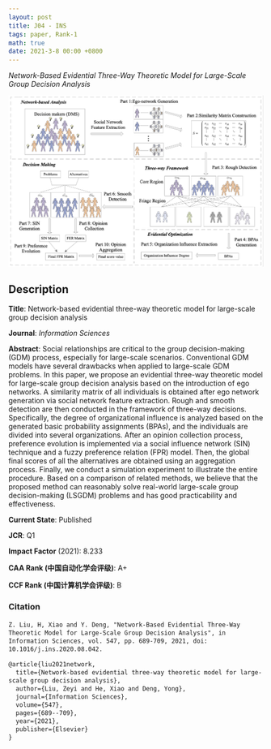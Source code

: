 ```yaml
---
layout: post
title: J04 - INS
tags: paper, Rank-1
math: true
date: 2021-3-8 00:00 +0800
---
```

*Network-Based Evidential Three-Way Theoretic Model for Large-Scale Group Decision Analysis*

![GA](https://github.com/Samlzy/pics/raw/Samlzy-patch-1/LiuD01.png)


## Description

**Title**: Network-based evidential three-way theoretic model for large-scale group decision analysis

**Journal**: *Information Sciences*

**Abstract**: Social relationships are critical to the group decision-making (GDM) process, especially for large-scale scenarios. Conventional GDM models have several drawbacks when applied to large-scale GDM problems. In this paper, we propose an evidential three-way theoretic model for large-scale group decision analysis based on the introduction of ego networks. A similarity matrix of all individuals is obtained after ego network generation via social network feature extraction. Rough and smooth detection are then conducted in the framework of three-way decisions. Specifically, the degree of organizational influence is analyzed based on the generated basic probability assignments (BPAs), and the individuals are divided into several organizations. After an opinion collection process, preference evolution is implemented via a social influence network (SIN) technique and a fuzzy preference relation (FPR) model. Then, the global final scores of all the alternatives are obtained using an aggregation process. Finally, we conduct a simulation experiment to illustrate the entire procedure. Based on a comparison of related methods, we believe that the proposed method can reasonably solve real-world large-scale group decision-making (LSGDM) problems and has good practicability and effectiveness.

**Current State**: Published

**JCR**: Q1

**Impact Factor** (2021): 8.233

**CAA Rank (中国自动化学会评级)**: A+

**CCF Rank (中国计算机学会评级)**: B


### Citation

```
Z. Liu, H, Xiao and Y. Deng, "Network-Based Evidential Three-Way Theoretic Model for Large-Scale Group Decision Analysis", in Information Sciences, vol. 547, pp. 689-709, 2021, doi: 10.1016/j.ins.2020.08.042.
```

```
@article{liu2021network,
  title={Network-based evidential three-way theoretic model for large-scale group decision analysis},
  author={Liu, Zeyi and He, Xiao and Deng, Yong},
  journal={Information Sciences},
  volume={547},
  pages={689--709},
  year={2021},
  publisher={Elsevier}
}
```
